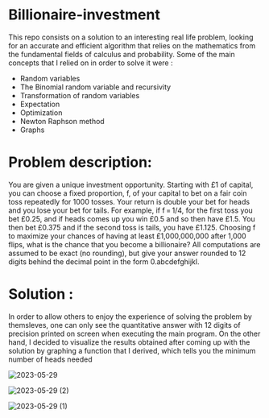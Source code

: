 # Billionaire-investment
This repo consists on a solution to an interesting real life problem, looking for an accurate and efficient algorithm that relies on the mathematics from the fundamental fields of calculus and probability.
Some of the main concepts that I relied on in order to solve it were : 
- Random variables
- The Binomial random variable and recursivity
- Transformation of random variables
- Expectation
- Optimization 
- Newton Raphson method
- Graphs

# Problem description: 
You are given a unique investment opportunity.
Starting with £1 of capital, you can choose a fixed proportion, f, of your capital to bet on a fair coin toss repeatedly for 1000 tosses.
Your return is double your bet for heads and you lose your bet for tails.
For example, if f = 1/4, for the first toss you bet £0.25, and if heads comes up you win £0.5 and so then have £1.5. You then bet £0.375 and if the second toss is tails, you have £1.125.
Choosing f to maximize your chances of having at least £1,000,000,000 after 1,000 flips, what is the chance that you become a billionaire?
All computations are assumed to be exact (no rounding), but give your answer rounded to 12 digits behind the decimal point in the form 0.abcdefghijkl.

# Solution :
In order to allow others to enjoy the experience of solving the problem by themsleves, one can only see the quantitative answer with 12 digits of precision printed on screen when executing the main program. On the other hand, I decided to visualize the results obtained after coming up with the solution by graphing a function that I derived, which tells you the minimum number of heads needed

![2023-05-29](https://github.com/Panithecracker/Billionaire-investment/assets/97905110/a403bd75-8267-497d-9324-515af9edd671)

![2023-05-29 (2)](https://github.com/Panithecracker/Billionaire-investment/assets/97905110/40eb6c7f-ea54-42b8-a512-25ce0c157e13)

![2023-05-29 (1)](https://github.com/Panithecracker/Billionaire-investment/assets/97905110/517fa299-de06-4e34-be15-f98e5e31e35f)
